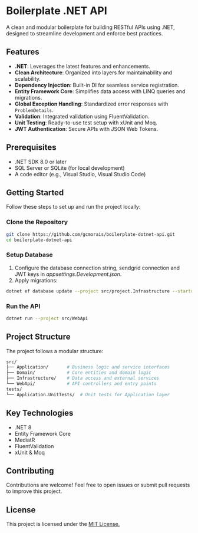 # Boilerplate .NET API

A clean and modular boilerplate for building RESTful APIs using .NET, designed to streamline development and enforce best practices.

## Features

- **.NET**: Leverages the latest features and enhancements.
- **Clean Architecture**: Organized into layers for maintainability and scalability.
- **Dependency Injection**: Built-in DI for seamless service registration.
- **Entity Framework Core**: Simplifies data access with LINQ queries and migrations.
- **Global Exception Handling**: Standardized error responses with `ProblemDetails`.
- **Validation**: Integrated validation using FluentValidation.
- **Unit Testing**: Ready-to-use test setup with xUnit and Moq.
- **JWT Authentication**: Secure APIs with JSON Web Tokens.

## Prerequisites

- .NET SDK 8.0 or later
- SQL Server or SQLite (for local development)
- A code editor (e.g., Visual Studio, Visual Studio Code)

## Getting Started

Follow these steps to set up and run the project locally:

### Clone the Repository

```bash
git clone https://github.com/gcmorais/boilerplate-dotnet-api.git
cd boilerplate-dotnet-api
`````
### Setup Database

1. Configure the database connection string, sendgrid connection and JWT keys in *appsettings.Development.json*.
2. Apply migrations:

```bash
dotnet ef database update --project src/project.Infrastructure --startup-project src/project.Api
`````

### Run the API

```bash
dotnet run --project src/WebApi
`````

## Project Structure
The project follows a modular structure:
```bash
src/
├── Application/       # Business logic and service interfaces
├── Domain/            # Core entities and domain logic
├── Infrastructure/    # Data access and external services
└── WebApi/            # API controllers and entry points
tests/
└── Application.UnitTests/  # Unit tests for Application layer
`````

## Key Technologies
- .NET 8
- Entity Framework Core
- MediatR
- FluentValidation
- xUnit & Moq

## Contributing
Contributions are welcome! Feel free to open issues or submit pull requests to improve this project.

## License
This project is licensed under the [MIT License.](https://en.wikipedia.org/wiki/MIT_License)
